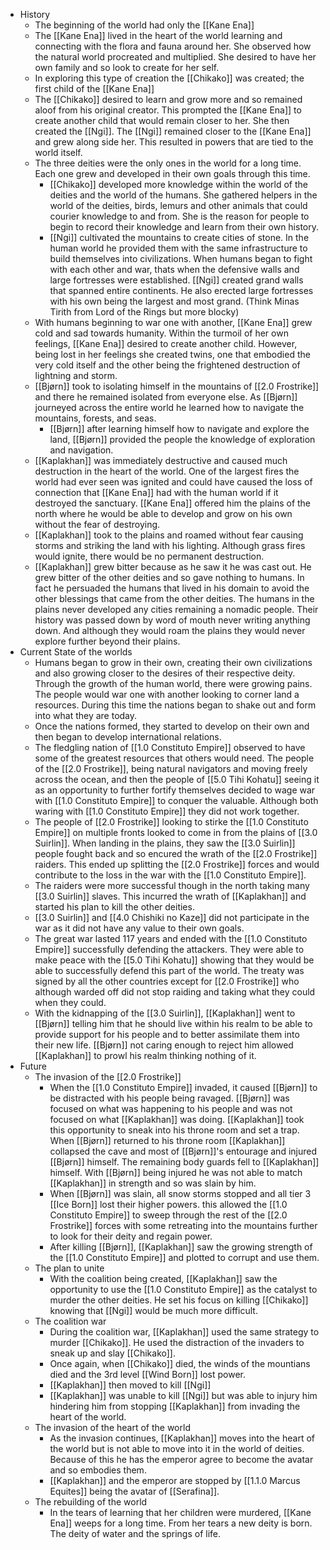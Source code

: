 - History
	- The beginning of the world had only the [[Kane Ena]]
	- The [[Kane Ena]] lived in the heart of the world learning and connecting with the flora and fauna around her. She observed how the natural world procreated and multiplied. She desired to have her own family and so look to create for her self.
	- In exploring this type of creation the [[Chikako]] was created; the first child of the [[Kane Ena]]
	- The [[Chikako]] desired to learn and grow more and so remained aloof from his original creator. This prompted the [[Kane Ena]] to create another child that would remain closer to her. She then created the [[Ngi]]. The [[Ngi]] remained closer to the [[Kane Ena]] and grew along side her. This resulted in powers that are tied to the world itself.
	- The three deities were the only ones in the world for a long time. Each one grew and developed in their own goals through this time. 
		- [[Chikako]] developed more knowledge within the world of the deities and the world of the humans. She gathered helpers in the world of the deities, birds, lemurs and other animals that could courier knowledge to and from. She is the reason for people to begin to record their knowledge and learn from their own history.
		- [[Ngi]] cultivated the mountains to create cities of stone. In the human world he provided them with the same infrastructure to build themselves into civilizations. When humans began to fight with each other and war, thats when the defensive walls and large fortresses were established. [[Ngi]] created grand walls that spanned entire continents. He also erected large fortresses with his own being the largest and most grand. (Think Minas Tirith from Lord of the Rings but more blocky)
	- With humans beginning to war one with another, [[Kane Ena]] grew cold and sad towards humanity. Within the turmoil of her own feelings, [[Kane Ena]] desired to create another child. However, being lost in her feelings she created twins, one that embodied the very cold itself and the other being the frightened destruction of lightning and storm.
	- [[Bjørn]] took to isolating himself in the mountains of [[2.0 Frostrike]] and there he remained isolated from everyone else. As [[Bjørn]] journeyed across the entire world he learned how to navigate the mountains, forests, and seas. 
		- [[Bjørn]] after learning himself how to navigate and explore the land, [[Bjørn]] provided the people the knowledge of exploration and navigation. 
	- [[Kaplakhan]] was immediately destructive and caused much destruction in the heart of the world. One of the largest fires the world had ever seen was ignited and could have caused the loss of connection that [[Kane Ena]] had with the human world if it destroyed the sanctuary. [[Kane Ena]] offered him the plains of the north where he would be able to develop and grow on his own without the fear of destroying.
	- [[Kaplakhan]] took to the plains and roamed without fear causing storms and striking the land with his lighting. Although grass fires would ignite, there would be no permanent destruction.
	- [[Kaplakhan]] grew bitter because as he saw it he was cast out. He grew bitter of the other deities and so gave nothing to humans. In fact he persuaded the humans that lived in his domain to avoid the other blessings that came from the other deities. The humans in the plains never developed any cities remaining a nomadic people. Their history was passed down by word of mouth never writing anything down. And although they would roam the plains they would never explore further beyond their plains. 
- Current State of the worlds
	- Humans began to grow in their own, creating their own civilizations and also growing closer to the desires of their respective deity. Through the growth of the human world, there were growing pains. The people would war one with another looking to corner land a resources. During this time the nations began to shake out and form into what they are today.
	- Once the nations formed, they started to develop on their own and then began to develop international relations. 
	- The fledgling nation of [[1.0 Constituto Empire]] observed to have some of the greatest resources that others would need. The people of the [[2.0 Frostrike]], being natural navigators and moving freely across the ocean, and then the people of [[5.0 Tihi Kohatu]] seeing it as an opportunity to further fortify themselves decided to wage war with [[1.0 Constituto Empire]] to conquer the valuable. Although both waring with [[1.0 Constituto Empire]] they did not work together.
	- The people of [[2.0 Frostrike]] looking to stirke the [[1.0 Constituto Empire]] on multiple fronts looked to come in from the plains of [[3.0 Suirlin]]. When landing in the plains, they saw the [[3.0 Suirlin]] people fought back and so encured the wrath of the [[2.0 Frostrike]] raiders. This ended up splitting the [[2.0 Frostrike]] forces and would contribute to the loss in the war with the [[1.0 Constituto Empire]]. 
	- The raiders were more successful though in the north taking many [[3.0 Suirlin]] slaves. This incurred the wrath of [[Kaplakhan]] and started his plan to kill the other deities.
	- [[3.0 Suirlin]] and [[4.0 Chishiki no Kaze]] did not participate in the war as it did not have any value to their own goals. 
	- The great war lasted 117 years and ended with the [[1.0 Constituto Empire]] successfully defending the attackers. They were able to make peace with the [[5.0 Tihi Kohatu]] showing that they would be able to successfully defend this part of the world. The treaty was signed by all the other countries except for [[2.0 Frostrike]] who although warded off did not stop raiding and taking what they could when they could.
	- With the kidnapping of the [[3.0 Suirlin]], [[Kaplakhan]] went to [[Bjørn]] telling him that he should live within his realm to be able to provide support for his people and to better assimilate them into their new life. [[Bjørn]] not caring enough to reject him allowed [[Kaplakhan]] to prowl his realm thinking nothing of it. 
- Future
	- The invasion of the [[2.0 Frostrike]]
		- When the [[1.0 Constituto Empire]] invaded, it caused [[Bjørn]] to be distracted with his people being ravaged. [[Bjørn]] was focused on what was happening to his people and was not focused on what [[Kaplakhan]] was doing. [[Kaplakhan]] took this opportunity to sneak into his throne room and set a trap. When [[Bjørn]] returned to his throne room [[Kaplakhan]] collapsed the cave and most of [[Bjørn]]'s entourage and injured [[Bjørn]] himself. The remaining body guards fell to [[Kaplakhan]] himself. With [[Bjørn]] being injured he was not able to match [[Kaplakhan]] in strength and so was slain by him.
		- When [[Bjørn]] was slain, all snow storms stopped and all tier 3 [[Ice Born]] lost their higher powers. this allowed the [[1.0 Constituto Empire]] to sweep through the rest of the [[2.0 Frostrike]] forces with some retreating into the mountains further to look for their deity and regain power.
		- After killing [[Bjørn]], [[Kaplakhan]] saw the growing strength of the [[1.0 Constituto Empire]] and plotted to corrupt and use them.
	- The plan to unite
		- With the coalition being created, [[Kaplakhan]] saw the opportunity to use the [[1.0 Constituto Empire]] as the catalyst to murder the other deities. He set his focus on killing [[Chikako]] knowing that [[Ngi]] would be much more difficult.
	- The coalition war
		- During the coalition war, [[Kaplakhan]] used the same strategy to murder [[Chikako]]. He used the distraction of the invaders to sneak up and slay [[Chikako]].
		- Once again, when [[Chikako]] died, the winds of the mountians died and the 3rd level [[Wind Born]] lost power.
		- [[Kaplakhan]] then moved to kill [[Ngi]]
		- [[Kaplakhan]] was unable to kill [[Ngi]] but was able to injury him hindering him from stopping [[Kaplakhan]] from invading the heart of the world. 
	- The invasion of the heart of the world
		- As the invasion continues, [[Kaplakhan]] moves into the heart of the world but is not able to move into it in the world of deities. Because of this he has the emperor agree to become the avatar and so embodies them.
		- [[Kaplakhan]] and the emperor are stopped by [[1.1.0 Marcus Equites]] being the avatar of [[Serafina]].
	- The rebuilding of the world
		- In the tears of learning that her children were murdered, [[Kane Ena]] weeps for a long time. From her tears a new deity is born. The deity of water and the springs of life.